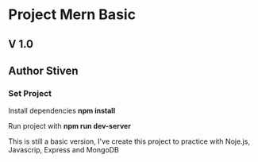 # Project Mern Basic
## V 1.0
## Author Stiven

### Set Project
Install dependencies **npm install**

Run project with **npm run dev-server**

This is still a basic version, I've create this project to practice with Noje.js, Javascrip, Express and MongoDB
